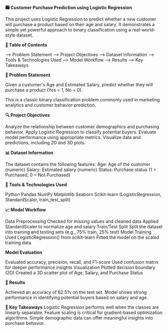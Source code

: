 **🛍️ Customer Purchase Prediction using Logistic Regression**

This project uses Logistic Regression to predict whether a new customer will purchase a product based on their age and salary. It demonstrates a simple yet powerful approach to binary classification using a real-world-style dataset.

**📑 Table of Contents**

--> Problem Statement
--> Project Objectives
--> Dataset Information
--> Tools & Technologies Used
--> Model Workflow
--> Results
--> Key Takeaways

**📌 Problem Statement**

Given a customer's Age and Estimated Salary, predict whether they will purchase a product (Yes = 1, No = 0).

This is a classic binary classification problem commonly used in marketing analytics and customer behavior prediction.

**🔍 Project Objectives**

Analyze the relationship between customer demographics and purchasing behavior.
Apply Logistic Regression to classify potential buyers.
Evaluate model performance using appropriate metrics.
Visualize data and predictions, including 2D and 3D plots.

**📊 Dataset Information**

The dataset contains the following features:
Age: Age of the customer (numeric)
Salary: Estimated salary (numeric)
Status: Purchase status (1 = Purchased, 0 = Not Purchased)

**🧪 Tools & Technologies Used**

Python
Pandas
NumPy
Matplotlib
Seaborn
Scikit-learn (LogisticRegression, StandardScaler, train_test_split)

**📈 Model Workflow**

Data Preprocessing
Checked for missing values and cleaned data
Applied StandardScaler to normalize age and salary
Train/Test Split
Split the dataset into training and testing sets (e.g., 75% train, 25% test)
Model Training
Used LogisticRegression() from scikit-learn
Fitted the model on the scaled training data

**Model Evaluation**

Evaluated accuracy, precision, recall, and F1-score
Used confusion matrix for deeper performance insights
Visualization
Plotted decision boundary (2D)
Created a 3D scatter plot of Age, Salary, and Purchase Status

**🎯 Results**

Achieved an accuracy of 82.5% on the test set.
Model shows strong performance in identifying potential buyers based on salary and age.

**🧠 Key Takeaways**
Logistic Regression performs well when the classes are linearly separable.
Feature scaling is critical for gradient-based optimization algorithms.
Simple demographic data can offer meaningful insights into purchase behavior.
